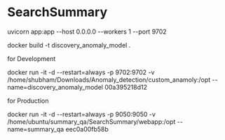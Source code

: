# SearchSummary

uvicorn app:app --host 0.0.0.0 --workers 1 --port 9702

docker build -t discovery_anomaly_model .


for Development

docker run -it -d --restart=always -p 9702:9702 -v /home/shubham/Downloads/Anomaly_detection/custom_anamoly:/opt --name=discovery_anomaly_model 00a395218d12

for Production 

docker run -it -d --restart=always -p 9050:9050 -v /home/ubuntu/summary_qa/SearchSummary/webapp:/opt --name=summary_qa eec0a00fb58b